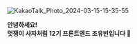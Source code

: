 ![KakaoTalk_Photo_2024-03-15-15-35-55](https://github.com/LikeLion-at-CAU-12th/Yuvin-Cho/assets/154900257/e6c79fbe-af04-4ce6-92d8-19cdd93e7235)

<div>
    <b>
    <p style="text-align: center; color: white;">
    <p>안녕하세요!<br>멋쟁이 사자처럼 12기 프론트엔드 조유빈입니다 🦁</p></p>
    </b>
    </div
